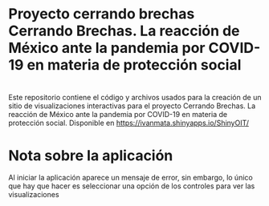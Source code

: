 # Proyecto cerrando brechas Cerrando Brechas. La reacción de México ante la pandemia por COVID-19 en materia de protección social 

# 
Este repositorio contiene el código y archivos usados para la creación de un sitio de visualizaciones interactivas para el proyecto Cerrando Brechas. La reacción de México ante la pandemia por COVID-19 en materia de protección social. Disponible en https://ivanmata.shinyapps.io/ShinyOIT/

# Nota sobre la aplicación

Al iniciar la aplicación aparece un mensaje de error, sin embargo, lo único que hay que hacer es seleccionar una opción de los controles para ver las visualizaciones
